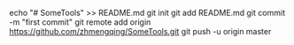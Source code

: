echo "# SomeTools" >> README.md
git init
git add README.md
git commit -m "first commit"
git remote add origin https://github.com/zhmengqing/SomeTools.git
git push -u origin master